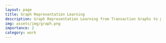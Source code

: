 ```yaml
---
layout: page
title: Graph Representation Learning
description: Graph Representation Learning from Transaction Graphs to generate embeddings of graph nodes to be used in downstream applications
img: assets/img/graph.png
importance: 2
category: work
---
```



